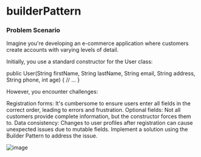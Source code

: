 # builderPattern
### Problem Scenario

Imagine you're developing an e-commerce application where customers create accounts with varying levels of detail.

Initially, you use a standard constructor for the User class:

public User(String firstName, String lastName, String email,
           String address, String phone, int age) {
     // ...
}

However, you encounter challenges:

Registration forms: It's cumbersome to ensure users enter all fields in the correct order, leading to errors and frustration.
Optional fields: Not all customers provide complete information, but the constructor forces them to.
Data consistency: Changes to user profiles after registration can cause unexpected issues due to mutable fields.
Implement a solution using the Builder Pattern to address the issue.

![image](https://github.com/AmityJhames/builderPattern/assets/143429028/f811039a-cd30-421e-88e5-14a60edbf0fd)

